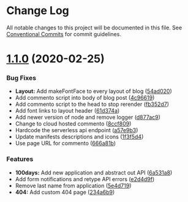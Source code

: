 # Change Log

All notable changes to this project will be documented in this file.
See [Conventional Commits](https://conventionalcommits.org) for commit guidelines.

# [1.1.0](https://gitlab.com/imaginedelements/heather-turano-coaching/live-life-mindful/compare/@live-life-mindful/blog@0.5.0...@live-life-mindful/blog@1.1.0) (2020-02-25)

### Bug Fixes

- **Layout:** Add makeFontFace to every layout of blog ([54ad020](https://gitlab.com/imaginedelements/heather-turano-coaching/live-life-mindful/commit/54ad0201838b635cd6b9750e434f0df8e7d91a82))
- Add commento script into body of blog post ([4c96619](https://gitlab.com/imaginedelements/heather-turano-coaching/live-life-mindful/commit/4c96619bff1201e1f268f513f7520e500be42000))
- Add commento script to the head to stop rerender ([fb352d7](https://gitlab.com/imaginedelements/heather-turano-coaching/live-life-mindful/commit/fb352d776160c818ace0f33b767d9cdb4b422dc6))
- Add font links to layout header ([61d374a](https://gitlab.com/imaginedelements/heather-turano-coaching/live-life-mindful/commit/61d374a7005c99cd6f31c2efeda94fbc513ba0dd))
- Add newer version of node and remove logger ([d877ac9](https://gitlab.com/imaginedelements/heather-turano-coaching/live-life-mindful/commit/d877ac9d573eb8c8c4615b3048c42520659ad39c))
- Change to cloud hosted commento ([8ccf809](https://gitlab.com/imaginedelements/heather-turano-coaching/live-life-mindful/commit/8ccf809991bb5e23dab045c7018f15a587d2b711))
- Hardcode the serverless api endpoint ([a57e9b3](https://gitlab.com/imaginedelements/heather-turano-coaching/live-life-mindful/commit/a57e9b349ab25a0402a3625b634a2e3dd64b8252))
- Update manifests descriptions and icons ([1f3f5d4](https://gitlab.com/imaginedelements/heather-turano-coaching/live-life-mindful/commit/1f3f5d487516801ea94d43398ee7cf6b1e201f02))
- Use page URL for commento ([666a81b](https://gitlab.com/imaginedelements/heather-turano-coaching/live-life-mindful/commit/666a81bf94f72ebf881ff1b9df9bbb51e91b838f))

### Features

- **100days:** Add new application and abstract out API ([6a531a8](https://gitlab.com/imaginedelements/heather-turano-coaching/live-life-mindful/commit/6a531a88819b92ee04d342889572c30ca1030116))
- Add form notifications and retype API errors ([e2d4d9f](https://gitlab.com/imaginedelements/heather-turano-coaching/live-life-mindful/commit/e2d4d9f85010703bf48e6ef986f0b7b97150769d))
- Remove last name from application ([5e4d719](https://gitlab.com/imaginedelements/heather-turano-coaching/live-life-mindful/commit/5e4d719f5d7dc1eeb2fa006070bf52e3107917b2))
- **404:** Add custom 404 page ([234a6b9](https://gitlab.com/imaginedelements/heather-turano-coaching/live-life-mindful/commit/234a6b9124b4b6676d56cf3f107002a759dcb63a))
